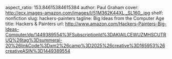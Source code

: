 aspect_ratio: 153.84615384615384
author: Paul Graham
cover: http://ecx.images-amazon.com/images/I/51M362K44XL._SL160_.jpg
shelf: nonfiction
slug: hackers-painters
tagline: Big Ideas from the Computer Age
title: Hackers & Painters
url: http://www.amazon.com/Hackers-Painters-Big-Ideas-Computer/dp/1449389554%3FSubscriptionId%3DAKIAILCEWUZMHSCUTRUQ%26tag%3Dsummerai-20%26linkCode%3Dxm2%26camp%3D2025%26creative%3D165953%26creativeASIN%3D1449389554
